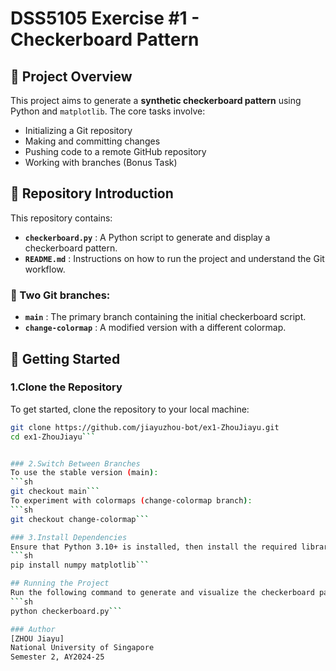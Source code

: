 # DSS5105 Exercise #1 - Checkerboard Pattern

## 📌 Project Overview
This project aims to generate a **synthetic checkerboard pattern** using Python and `matplotlib`. The core tasks involve:

- Initializing a Git repository
- Making and committing changes
- Pushing code to a remote GitHub repository
- Working with branches (Bonus Task)

## 📂 Repository Introduction
This repository contains:

- **`checkerboard.py`** : A Python script to generate and display a checkerboard pattern.
- **`README.md`** : Instructions on how to run the project and understand the Git workflow.

### 🔀 Two Git branches:
- **`main`** : The primary branch containing the initial checkerboard script.
- **`change-colormap`** : A modified version with a different colormap.


## 🚀 Getting Started

### 1️.Clone the Repository
To get started, clone the repository to your local machine:
```sh
git clone https://github.com/jiayuzhou-bot/ex1-ZhouJiayu.git
cd ex1-ZhouJiayu```


### 2.Switch Between Branches
To use the stable version (main):
```sh
git checkout main```
To experiment with colormaps (change-colormap branch):
```sh
git checkout change-colormap```

### 3.Install Dependencies
Ensure that Python 3.10+ is installed, then install the required libraries:
```sh
pip install numpy matplotlib```

## Running the Project
Run the following command to generate and visualize the checkerboard pattern:
```sh
python checkerboard.py```

### Author
[ZHOU Jiayu]
National University of Singapore
Semester 2, AY2024-25

